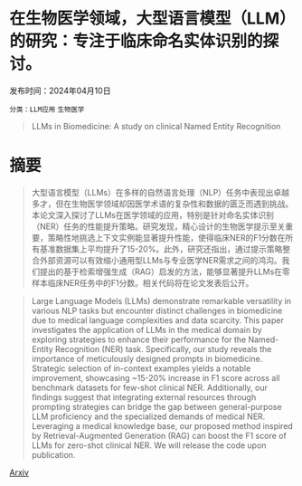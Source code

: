 # 在生物医学领域，大型语言模型（LLM）的研究：专注于临床命名实体识别的探讨。

发布时间：2024年04月10日

`分类：LLM应用` `生物医学`

> LLMs in Biomedicine: A study on clinical Named Entity Recognition

# 摘要

> 大型语言模型（LLMs）在多样的自然语言处理（NLP）任务中表现出卓越多才，但在生物医学领域却因医学术语的复杂性和数据的匮乏而遇到挑战。本论文深入探讨了LLMs在医学领域的应用，特别是针对命名实体识别（NER）任务的性能提升策略。研究发现，精心设计的生物医学提示至关重要，策略性地挑选上下文实例能显著提升性能，使得临床NER的F1分数在所有基准数据集上平均提升了15-20%。此外，研究还指出，通过提示策略整合外部资源可以有效缩小通用型LLMs与专业医学NER需求之间的鸿沟。我们提出的基于检索增强生成（RAG）启发的方法，能够显著提升LLMs在零样本临床NER任务中的F1分数。相关代码将在论文发表后公开。

> Large Language Models (LLMs) demonstrate remarkable versatility in various NLP tasks but encounter distinct challenges in biomedicine due to medical language complexities and data scarcity. This paper investigates the application of LLMs in the medical domain by exploring strategies to enhance their performance for the Named-Entity Recognition (NER) task. Specifically, our study reveals the importance of meticulously designed prompts in biomedicine. Strategic selection of in-context examples yields a notable improvement, showcasing ~15-20\% increase in F1 score across all benchmark datasets for few-shot clinical NER. Additionally, our findings suggest that integrating external resources through prompting strategies can bridge the gap between general-purpose LLM proficiency and the specialized demands of medical NER. Leveraging a medical knowledge base, our proposed method inspired by Retrieval-Augmented Generation (RAG) can boost the F1 score of LLMs for zero-shot clinical NER. We will release the code upon publication.

[Arxiv](https://arxiv.org/abs/2404.07376)